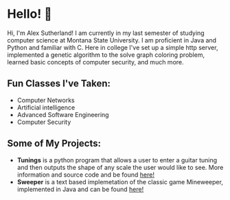 # **Hello!** :wave:

Hi, I'm Alex Sutherland! I am currently in my last semester
of studying computer science at Montana State University. I 
am proficient in Java and Python and familiar with C. 
Here in college I've set up a simple http server, implemented 
a genetic algorithm to the solve graph coloring problem, 
learned basic concepts of computer security, and much more.

## Fun Classes I've Taken:
- Computer Networks
- Artificial intelligence
- Advanced Software Engineering
- Computer Security


## Some of My Projects:
- **Tunings** is a python program that allows a user to 
    enter a guitar tuning and then outputs the shape of
    any scale the user would like to see. More information
    and source code and be found [here!](https://github.com/aalleexxss/Tunings.git)
- **Sweeper** is a text based implemetation of the classic
    game Mineweeper, implemented in Java and can be found [here!](https://github.com/aalleexxss/Sweeper.git)
